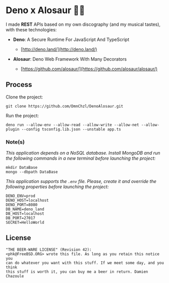 # Deno x Alosaur 🦕🦖

I made **REST** APIs based on my own discography (and my musical tastes), with these technologies:

- **Deno**: A Secure Runtime For JavaScript And TypeScript
  - [http://deno.land/](http://deno.land/)

- **Alosaur**: Deno Web Framework With Many Decorators
  - [https://github.com/alosaur/](https://github.com/alosaur/alosaur/)

## Process

Clone the project:

```
git clone https://github.com/DmnChzl/DenoAlosaur.git
```

Run the project:

```
deno run --allow-env --allow-read --allow-write --allow-net --allow-plugin --config tsconfig.lib.json --unstable app.ts
```

### Note(s)

_This application depends on a NoSQL database. Install MongoDB and run the following commands in a new terminal before launching the project:_

```
mkdir DataBase
mongo --dbpath DataBase
```

_This application supports the `.env` file. Please, create it and override the following properties before launching the project:_

```
DENO_ENV=prod
DENO_HOST=localhost
DENO_PORT=8080
DB_NAME=deno_land
DB_HOST=localhost
DB_PORT=27017
SECRET=HelloWorld
```

## License

```
"THE BEER-WARE LICENSE" (Revision 42):
<phk@FreeBSD.ORG> wrote this file. As long as you retain this notice you
can do whatever you want with this stuff. If we meet some day, and you think
this stuff is worth it, you can buy me a beer in return. Damien Chazoule
```
